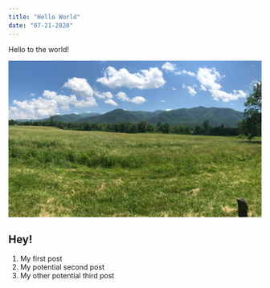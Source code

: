 ```yaml
---
title: "Hello World"
date: "07-21-2020"
---
```


Hello to the world!

![Smokey](../../src/images/smokey.jpg)

## Hey!

1. My first post
2. My potential second post
3. My other potential third post